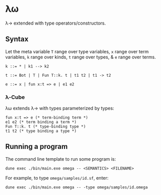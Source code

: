 # λω

λ→ extended with type operators/constructors.

## Syntax

Let the meta variable
`T` range over type variables,
`x` range over term variables,
`k` range over kinds,
`t` range over types,
& `e` range over terms.
```
k ::= * | k1 --> k2

t ::= Bot | T | Fun T::k. t | t1 t2 | t1 -> t2

e ::= x | fun x:t => e | e1 e2
```

### λ-Cube
λω extends λ→ with types parameterized by types:
```
fun x:t => e (* term-binding term *)
e1 e2 (* term binding a term *)
Fun T::k. t (* type-binding type *)
t1 t2 (* type binding a type *)
```

## Running a program

The command line template to run some program is:
```
dune exec ./bin/main.exe omega -- <SEMANTICS> <FILENAME>
```

For example, to type `omega/samples/id.sf`, enter:
```
dune exec ./bin/main.exe omega -- -type omega/samples/id.omega
```
